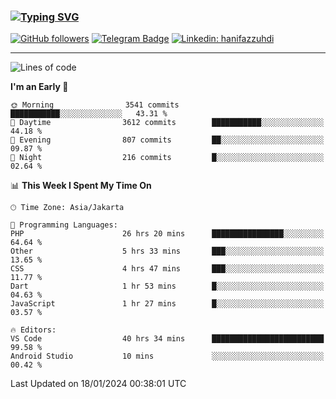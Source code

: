 ### [![Typing SVG](https://readme-typing-svg.herokuapp.com?font=lato&size=22&lines=Hi+There+👋)](https://git.io/typing-svg) 

[![GitHub followers](https://img.shields.io/github/followers/hanifazzuhdi?label=Follow&style=social)](https://github.com/hanifazzuhdi/?tab=follow) 
[![Telegram Badge](https://img.shields.io/badge/-hanif0198-blue?style=social&logo=telegram&link=https://www.t.me/hanif0198/)](https://www.t.me/hanif0198/) 
[![Linkedin: hanifazzuhdi](https://img.shields.io/badge/-hanifazzuhdi-blue?style=flat-square&logo=Linkedin&logoColor=white&link=https://www.linkedin.com/in/hanif-az-zuhdi-69688019b/)](https://www.linkedin.com/in/hanif-az-zuhdi-69688019b/) 

<hr/>

<!--START_SECTION:waka-->
![Lines of code](https://img.shields.io/badge/From%20Hello%20World%20I%27ve%20Written-44.1%20million%20lines%20of%20code-blue)

**I'm an Early 🐤** 

```text
🌞 Morning                3541 commits        ███████████░░░░░░░░░░░░░░   43.31 % 
🌆 Daytime                3612 commits        ███████████░░░░░░░░░░░░░░   44.18 % 
🌃 Evening                807 commits         ██░░░░░░░░░░░░░░░░░░░░░░░   09.87 % 
🌙 Night                  216 commits         █░░░░░░░░░░░░░░░░░░░░░░░░   02.64 % 
```


📊 **This Week I Spent My Time On** 

```text
🕑︎ Time Zone: Asia/Jakarta

💬 Programming Languages: 
PHP                      26 hrs 20 mins      ████████████████░░░░░░░░░   64.64 % 
Other                    5 hrs 33 mins       ███░░░░░░░░░░░░░░░░░░░░░░   13.65 % 
CSS                      4 hrs 47 mins       ███░░░░░░░░░░░░░░░░░░░░░░   11.77 % 
Dart                     1 hr 53 mins        █░░░░░░░░░░░░░░░░░░░░░░░░   04.63 % 
JavaScript               1 hr 27 mins        █░░░░░░░░░░░░░░░░░░░░░░░░   03.57 % 

🔥 Editors: 
VS Code                  40 hrs 34 mins      █████████████████████████   99.58 % 
Android Studio           10 mins             ░░░░░░░░░░░░░░░░░░░░░░░░░   00.42 % 
```


 Last Updated on 18/01/2024 00:38:01 UTC
<!--END_SECTION:waka-->

